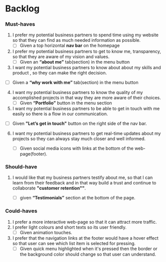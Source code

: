 # Backlog



### Must-haves


1. I prefer my potential business partners to spend time using my website so that they can find as much needed information as possible.
   - [ ] Given a top horizontal **nav bar** on the homepage
   
2. I prefer my potential business partners to get to know me, transparency, so that they are aware of my vision and values. 
   - [ ] Given an **“about me”** tab(section) in the menu button
   
3.  I want my potential business partners to know about about my skills and product , so they can make the right decision. 
   - [ ] Given a **“why work with me”** tab(section) in the menu button
   
4. I want my potential business partners to know the quality of my accomplished projects in that way they are more aware of their choices.
   - [ ] Given **“Portfolio”** button in the menu section 
   
5.  I want my potential business partners to be able to  get in touch with me easily so there is a flow in our communication. 
   - [ ] Given **"Let’s get in touch"** button on the right side of the nav bar. 
   
6. I want my potential business partners to get real-time updates about my projects so they can always stay much closer and well informed. 
   - [ ] Given social media icons with links at the bottom of the web-page(footer).


### Should-have

1. I would like that my  business partners testify about me, so that I can learn from their feedback and in that way build a trust and continue to collaborate  **"customer retention""**. 
   - [ ] given **“Testimonials”** section at the bottom of the page. 


### Could-haves
1. I prefer a  more interactive web-page so that it can attract more traffic.
2. I prefer light colours and short texts so its user friendly.
   - [ ] Given animation touches.
   
3. I prefer that the navigation links at the footer would have a hover effect so that user can see which list item is selected for pressing.
   - [ ] Given quick menu highlighted when it's pressed then the border or the background color should change so that user can understand.
